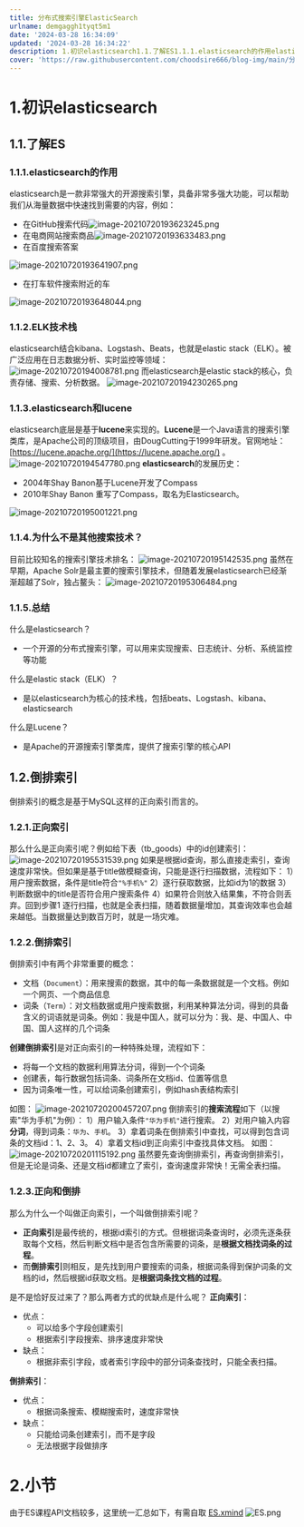 ```yaml
---
title: 分布式搜索引擎ElasticSearch
urlname: demgaggh1tyqt5m1
date: '2024-03-28 16:34:09'
updated: '2024-03-28 16:34:22'
description: 1.初识elasticsearch1.1.了解ES1.1.1.elasticsearch的作用elasticsearch是一款非常强大的开源搜索引擎，具备非常多强大功能，可以帮助我们从海量数据中快速找到需要的内容，例如： 在GitHub搜索代码 在电商网站搜索商品 在百度搜索答案 在打车软件搜...
cover: 'https://raw.githubusercontent.com/choodsire666/blog-img/main/分布式搜索引擎ElasticSearch/cover.jpg'
---
```

# 1.初识elasticsearch
## 1.1.了解ES
### 1.1.1.elasticsearch的作用
elasticsearch是一款非常强大的开源搜索引擎，具备非常多强大功能，可以帮助我们从海量数据中快速找到需要的内容，例如：

-  在GitHub搜索代码![image-20210720193623245.png](https://raw.githubusercontent.com/choodsire666/blog-img/main/分布式搜索引擎ElasticSearch/00d17f4e748a6a61f756ede7a949d247.png)
-  在电商网站搜索商品![image-20210720193633483.png](https://raw.githubusercontent.com/choodsire666/blog-img/main/分布式搜索引擎ElasticSearch/39940b900e1ba99e039ea9bc082bb68c.png)
-  在百度搜索答案

![image-20210720193641907.png](https://raw.githubusercontent.com/choodsire666/blog-img/main/分布式搜索引擎ElasticSearch/ae59116fc0722b5833302830d2615cba.png)

-  在打车软件搜索附近的车

![image-20210720193648044.png](https://raw.githubusercontent.com/choodsire666/blog-img/main/分布式搜索引擎ElasticSearch/26de1e5799a0a9db247d92bca47ec06f.png)
### 1.1.2.ELK技术栈
elasticsearch结合kibana、Logstash、Beats，也就是elastic stack（ELK）。被广泛应用在日志数据分析、实时监控等领域：
![image-20210720194008781.png](https://raw.githubusercontent.com/choodsire666/blog-img/main/分布式搜索引擎ElasticSearch/14b701d4db45e461e81aa9f647b42113.png)
而elasticsearch是elastic stack的核心，负责存储、搜索、分析数据。
![image-20210720194230265.png](https://raw.githubusercontent.com/choodsire666/blog-img/main/分布式搜索引擎ElasticSearch/8257a620665c0a59c97b48e48c769c66.png)
### 1.1.3.elasticsearch和lucene
elasticsearch底层是基于**lucene**来实现的。**Lucene**是一个Java语言的搜索引擎类库，是Apache公司的顶级项目，由DougCutting于1999年研发。官网地址：[https://lucene.apache.org/](https://lucene.apache.org/) 。
![image-20210720194547780.png](https://raw.githubusercontent.com/choodsire666/blog-img/main/分布式搜索引擎ElasticSearch/c2c54dcb3f149f383c7c54e15e82cc2c.png)
**elasticsearch**的发展历史：

- 2004年Shay Banon基于Lucene开发了Compass
- 2010年Shay Banon 重写了Compass，取名为Elasticsearch。

![image-20210720195001221.png](https://raw.githubusercontent.com/choodsire666/blog-img/main/分布式搜索引擎ElasticSearch/baa81c8d3995a1be8a1fa5d1f3f8a46e.png)
### 1.1.4.为什么不是其他搜索技术？
目前比较知名的搜索引擎技术排名：
![image-20210720195142535.png](https://raw.githubusercontent.com/choodsire666/blog-img/main/分布式搜索引擎ElasticSearch/888363e34ba0a8024aeb3859eb3f24fb.png)
虽然在早期，Apache Solr是最主要的搜索引擎技术，但随着发展elasticsearch已经渐渐超越了Solr，独占鳌头：
![image-20210720195306484.png](https://raw.githubusercontent.com/choodsire666/blog-img/main/分布式搜索引擎ElasticSearch/4df2d35aefb5d3f16cca3c15688bc01e.png)
### 1.1.5.总结
什么是elasticsearch？

- 一个开源的分布式搜索引擎，可以用来实现搜索、日志统计、分析、系统监控等功能

什么是elastic stack（ELK）？

- 是以elasticsearch为核心的技术栈，包括beats、Logstash、kibana、elasticsearch

什么是Lucene？

- 是Apache的开源搜索引擎类库，提供了搜索引擎的核心API
## 1.2.倒排索引
倒排索引的概念是基于MySQL这样的正向索引而言的。
### 1.2.1.正向索引
那么什么是正向索引呢？例如给下表（tb_goods）中的id创建索引：
![image-20210720195531539.png](https://raw.githubusercontent.com/choodsire666/blog-img/main/分布式搜索引擎ElasticSearch/ce24023f2da09cea2c832bf67e201b82.png)
如果是根据id查询，那么直接走索引，查询速度非常快。但如果是基于title做模糊查询，只能是逐行扫描数据，流程如下：
1）用户搜索数据，条件是title符合`"%手机%"`
2）逐行获取数据，比如id为1的数据
3）判断数据中的title是否符合用户搜索条件
4）如果符合则放入结果集，不符合则丢弃。回到步骤1
逐行扫描，也就是全表扫描，随着数据量增加，其查询效率也会越来越低。当数据量达到数百万时，就是一场灾难。
### 1.2.2.倒排索引
倒排索引中有两个非常重要的概念：

- 文档（`Document`）：用来搜索的数据，其中的每一条数据就是一个文档。例如一个网页、一个商品信息
- 词条（`Term`）：对文档数据或用户搜索数据，利用某种算法分词，得到的具备含义的词语就是词条。例如：我是中国人，就可以分为：我、是、中国人、中国、国人这样的几个词条

**创建倒排索引**是对正向索引的一种特殊处理，流程如下：

- 将每一个文档的数据利用算法分词，得到一个个词条
- 创建表，每行数据包括词条、词条所在文档id、位置等信息
- 因为词条唯一性，可以给词条创建索引，例如hash表结构索引

如图：
![image-20210720200457207.png](https://raw.githubusercontent.com/choodsire666/blog-img/main/分布式搜索引擎ElasticSearch/65ebd2db4d567bbdb50071838c31ca66.png)
倒排索引的**搜索流程**如下（以搜索"华为手机"为例）：
1）用户输入条件`"华为手机"`进行搜索。
2）对用户输入内容**分词**，得到词条：`华为`、`手机`。
3）拿着词条在倒排索引中查找，可以得到包含词条的文档id：1、2、3。
4）拿着文档id到正向索引中查找具体文档。
如图：
![image-20210720201115192.png](https://raw.githubusercontent.com/choodsire666/blog-img/main/分布式搜索引擎ElasticSearch/1b00e6736b7a60e2354171681a5bae8c.png)
虽然要先查询倒排索引，再查询倒排索引，但是无论是词条、还是文档id都建立了索引，查询速度非常快！无需全表扫描。
### 1.2.3.正向和倒排
那么为什么一个叫做正向索引，一个叫做倒排索引呢？

-  **正向索引**是最传统的，根据id索引的方式。但根据词条查询时，必须先逐条获取每个文档，然后判断文档中是否包含所需要的词条，是**根据文档找词条的过程**。 
-  而**倒排索引**则相反，是先找到用户要搜索的词条，根据词条得到保护词条的文档的id，然后根据id获取文档。是**根据词条找文档的过程**。 

是不是恰好反过来了？那么两者方式的优缺点是什么呢？
**正向索引**：

- 优点： 
   - 可以给多个字段创建索引
   - 根据索引字段搜索、排序速度非常快
- 缺点： 
   - 根据非索引字段，或者索引字段中的部分词条查找时，只能全表扫描。

**倒排索引**：

- 优点： 
   - 根据词条搜索、模糊搜索时，速度非常快
- 缺点： 
   - 只能给词条创建索引，而不是字段
   - 无法根据字段做排序
# 2.小节
由于ES课程API文档较多，这里统一汇总如下，有需自取
[ES.xmind](https://www.yuque.com/attachments/yuque/0/2024/xmind/29688613/1711614851119-64c5333d-53f6-4535-8155-aabe04890369.xmind)
![ES.png](https://raw.githubusercontent.com/choodsire666/blog-img/main/分布式搜索引擎ElasticSearch/2e72db7dc18d9d74bbc086a82920590f.png)
